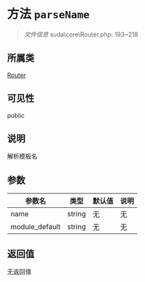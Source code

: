 # 方法 `parseName`

> *文件信息* suda\core\Router.php: 193~218

## 所属类 

[Router](../Router.md)

## 可见性

public

## 说明

解析模板名

## 参数


| 参数名 | 类型 | 默认值 | 说明 |
|--------|-----|-------|-------|
| name |  string | 无 | 无 |
| module_default |  string | 无 | 无 |



## 返回值

无返回值
